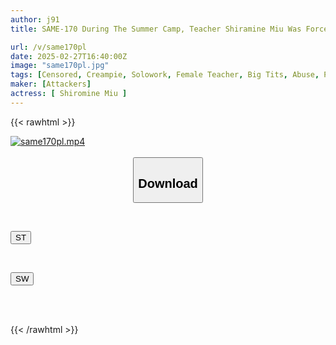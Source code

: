 ```yaml
---
author: j91
title: SAME-170 During The Summer Camp, Teacher Shiramine Miu Was Forced To Satisfy The Sexual Needs Of A Student With A High Sexual Appetite.

url: /v/same170pl
date: 2025-02-27T16:40:00Z
image: "same170pl.jpg"
tags: [Censored, Creampie, Solowork, Female Teacher, Big Tits, Abuse, Promiscuity	]
maker: [Attackers]
actress: [ Shiromine Miu ]
---
```



{{< rawhtml >}}

<div class="video" data-videoid="eL144ZokqOcY49Q">
    <a href="javascript:;">
        <img src="/v/same170pl/same170pl.jpg" width="WIDTH" height="HEIGHT" alt="same170pl.mp4" loading="lazy">
    </a>
</div>

<script type="text/javascript" src="https://j91.asia/asset/on-demand-st.js"></script>

<br>
  <link rel="stylesheet" href="https://j91.asia/asset/bs5.css">
  
  <center>
  <button class="btn btn-primary" type="button" data-bs-toggle="collapse" data-bs-target=".multi-collapse" aria-expanded="false" aria-controls="multiCollapseExample1 multiCollapseExample2"><h2>Download</h2></button></center>
</p>
<div class="row">
  <div class="col">
    <div class="collapse multi-collapse" id="multiCollapseExample1">
      <div class="card card-body">
	      	      <br>
<div class="buttons">  
<p><a href="/v/same170pl/st.html" target="_blank"><button class="btn-hover color-3"><i class="fa fa-download"></i> ST</button></a></p></div>
    </div>
  </div>
</div>
  <div class="col">
    <div class="collapse multi-collapse" id="multiCollapseExample2">
      <div class="card card-body">
	      <br>
<div class="buttons">
<p><a href="/v/same170pl/sw.html" target="_blank"><button class="btn-hover color-2"><i class="fa fa-download"></i> SW</button></a></p></div>
<br><br>
      </div>
    </div>
  </div>
</div>

{{< /rawhtml >}}